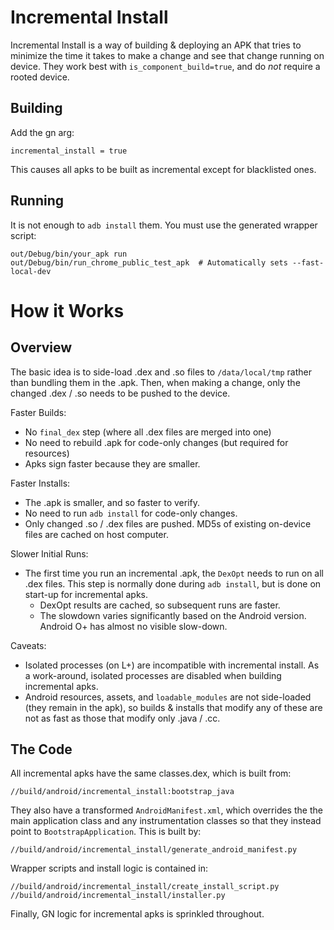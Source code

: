 # Incremental Install

Incremental Install is a way of building & deploying an APK that tries to
minimize the time it takes to make a change and see that change running on
device. They work best with `is_component_build=true`, and do *not* require a
rooted device.

## Building

Add the gn arg:

    incremental_install = true

This causes all apks to be built as incremental except for blacklisted ones.

## Running

It is not enough to `adb install` them. You must use the generated wrapper
script:

    out/Debug/bin/your_apk run
    out/Debug/bin/run_chrome_public_test_apk  # Automatically sets --fast-local-dev

# How it Works

## Overview

The basic idea is to side-load .dex and .so files to `/data/local/tmp` rather
than bundling them in the .apk. Then, when making a change, only the changed
.dex / .so needs to be pushed to the device.

Faster Builds:

 * No `final_dex` step (where all .dex files are merged into one)
 * No need to rebuild .apk for code-only changes (but required for resources)
 * Apks sign faster because they are smaller.

Faster Installs:

 * The .apk is smaller, and so faster to verify.
 * No need to run `adb install` for code-only changes.
 * Only changed .so / .dex files are pushed. MD5s of existing on-device files
   are cached on host computer.

Slower Initial Runs:

 * The first time you run an incremental .apk, the `DexOpt` needs to run on all
   .dex files. This step is normally done during `adb install`, but is done on
   start-up for incremental apks.
   * DexOpt results are cached, so subsequent runs are faster.
   * The slowdown varies significantly based on the Android version. Android O+
     has almost no visible slow-down.

Caveats:
 * Isolated processes (on L+) are incompatible with incremental install. As a
   work-around, isolated processes are disabled when building incremental apks.
 * Android resources, assets, and `loadable_modules` are not side-loaded (they
   remain in the apk), so builds & installs that modify any of these are not as
   fast as those that modify only .java / .cc.

## The Code

All incremental apks have the same classes.dex, which is built from:

    //build/android/incremental_install:bootstrap_java

They also have a transformed `AndroidManifest.xml`, which overrides the the
main application class and any instrumentation classes so that they instead
point to `BootstrapApplication`. This is built by:

    //build/android/incremental_install/generate_android_manifest.py

Wrapper scripts and install logic is contained in:

    //build/android/incremental_install/create_install_script.py
    //build/android/incremental_install/installer.py

Finally, GN logic for incremental apks is sprinkled throughout.

